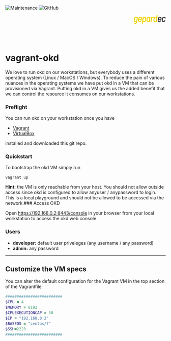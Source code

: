 ![Maintenance](https://img.shields.io/maintenance/yes/2019)
![GitHub](https://img.shields.io/github/license/gepardec/vagrant-okd)
<p align="right">
<img alt="gepardec" width=100px src="https://github.com/Gepardec/vagrant-okd/raw/master/.images/gepardec.png">
</p>
<br>
<br>

# vagrant-okd

We love to run okd on our workstations, but everybody uses a different operating system (Linux / MacOS / Windows). To reduce the pain of various nuances in the operating systems we have put okd in a VM that can be provisioned via Vagrant. Putting okd in a VM gives us the added benefit that we can control the resource it consumes on our workstations.

### Preflight

You can run okd on your workstation once you have 

* [Vagrant](https://www.vagrantup.com/intro/getting-started/install.html)
* [VirtualBox](https://www.virtualbox.org/wiki/Downloads)

installed and downloaded this git repo. 

### Quickstart

To bootstrap the okd VM simply run

```
vagrant up
```

**Hint:** the VM is only reachable from your host. You should not allow outside access since okd is configured to allow anyuser / anypassword to login. This is a local playground and should not be allowed to be accessed via the network.### Access OKD

Open https://192.168.0.2:8443/console in your browser from your local workstation to access the okd web console.

### Users

* **developer:** default user priveleges (any username / any password)
* **admin:** any password

---

## Customize the VM specs

You can alter the default configuration for the Vagrant VM in the top section of the Vagrantfile

```ruby
#########################
$CPU = 4
$MEMORY = 8192
$CPUEXECUTIONCAP = 50
$IP = "192.168.0.2"
$BASEOS = "centos/7"
$SSH=2223
#########################
```